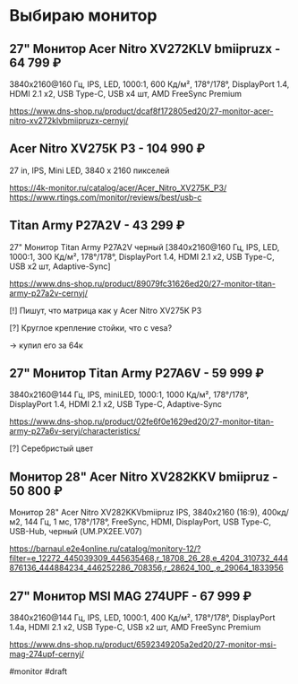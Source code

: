 # Выбираю монитор

## 27" Монитор Acer Nitro XV272KLV bmiipruzx - 64 799 ₽

3840x2160@160 Гц, IPS, LED, 1000:1, 600 Кд/м², 178°/178°, DisplayPort 1.4, HDMI 2.1 x2, USB Type-C, USB х4 шт, AMD FreeSync Premium

https://www.dns-shop.ru/product/dcaf8f172805ed20/27-monitor-acer-nitro-xv272klvbmiipruzx-cernyj/

## Acer Nitro XV275K P3 - 104 990 ₽

27 in, IPS, Mini LED, 3840 x 2160 пикселей

https://4k-monitor.ru/catalog/acer/Acer_Nitro_XV275K_P3/
https://www.rtings.com/monitor/reviews/best/usb-c

## Titan Army P27A2V - 43 299 ₽
27" Монитор Titan Army P27A2V черный [3840x2160@160 Гц, IPS, LED, 1000:1, 300 Кд/м², 178°/178°, DisplayPort 1.4, HDMI 2.1 x2, USB Type-C, USB х2 шт, Adaptive-Sync]

https://www.dns-shop.ru/product/89079fc31626ed20/27-monitor-titan-army-p27a2v-cernyj/

[!] Пишут, что матрица как у Acer Nitro XV275K P3

[?] Круглое крепление стойки, что с vesa?


-> купил его за 64к
## 27" Монитор Titan Army P27A6V - 59 999 ₽

3840x2160@144 Гц, IPS, miniLED, 1000:1, 1000 Кд/м², 178°/178°, DisplayPort 1.4, HDMI 2.1 x2, USB Type-C, Adaptive-Sync

https://www.dns-shop.ru/product/02fe6f0e1629ed20/27-monitor-titan-army-p27a6v-seryj/characteristics/

[?] Серебристый цвет

## Монитор 28" Acer Nitro XV282KKV bmiipruz - 50 800 ₽

Монитор 28" Acer Nitro XV282KKVbmiipruz IPS, 3840x2160 (16:9), 400кд/м2, 144 Гц, 1 мс, 178°/178°, FreeSync, HDMI, DisplayPort, USB Type-C, USB-Hub, черный (UM.PX2EE.V07)

https://barnaul.e2e4online.ru/catalog/monitory-12/?filter=e_12272_445039309_445635468,r_18708_26_28,e_4204_310732_444876136_444884234_446252286_708356,r_28624_100_,e_29064_1833956

## 27" Монитор MSI MAG 274UPF - 67 999 ₽

3840x2160@144 Гц, IPS, LED, 1000:1, 400 Кд/м², 178°/178°, DisplayPort 1.4a, HDMI 2.1 x2, USB Type-C, USB х2 шт, AMD FreeSync Premium

https://www.dns-shop.ru/product/6592349205a2ed20/27-monitor-msi-mag-274upf-cernyj/

#monitor
#draft